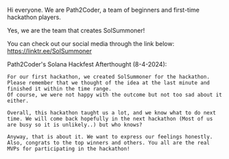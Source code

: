 Hi everyone. We are Path2Coder, a team of beginners and first-time hackathon players.

Yes, we are the team that creates SolSummoner! 

You can check out our social media through the link below:
https://linktr.ee/SolSummoner


Path2Coder's Solana Hackfest Afterthought (8-4-2024):
```
For our first hackathon, we created SolSummoner for the hackathon. Please remember that we thought of the idea at the last minute and finished it within the time range.
Of course, we were not happy with the outcome but not too sad about it either.

Overall, this hackathon taught us a lot, and we know what to do next time. We will come back hopefully in the next hackathon (Most of us are busy so it is unlikely..) but who knows?

Anyway, that is about it. We want to express our feelings honestly. Also, congrats to the top winners and others. You all are the real MVPs for participating in the hackathon!
```

